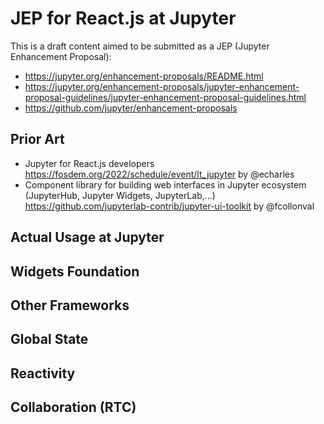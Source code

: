 # JEP for React.js at Jupyter

This is a draft content aimed to be submitted as a JEP (Jupyter Enhancement Proposal):

- https://jupyter.org/enhancement-proposals/README.html
- https://jupyter.org/enhancement-proposals/jupyter-enhancement-proposal-guidelines/jupyter-enhancement-proposal-guidelines.html
- https://github.com/jupyter/enhancement-proposals

## Prior Art

- Jupyter for React.js developers https://fosdem.org/2022/schedule/event/lt_jupyter by @echarles
- Component library for building web interfaces in Jupyter ecosystem (JupyterHub, Jupyter Widgets, JupyterLab,...) https://github.com/jupyterlab-contrib/jupyter-ui-toolkit by @fcollonval

## Actual Usage at Jupyter


## Widgets Foundation


## Other Frameworks


## Global State


## Reactivity


## Collaboration (RTC)
